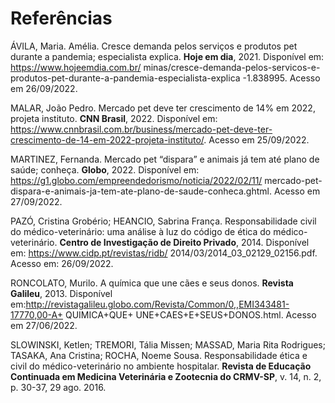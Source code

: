 # Referências

ÁVILA, Maria. Amélia. Cresce demanda pelos serviços e produtos pet durante a pandemia; especialista explica. <b>Hoje em dia</b>, 2021. Disponível em: https://www.hojeemdia.com.br/ minas/cresce-demanda-pelos-servicos-e-produtos-pet-durante-a-pandemia-especialista-explica -1.838995. Acesso em 26/09/2022.

MALAR, João Pedro. Mercado pet deve ter crescimento de 14% em 2022, projeta instituto. <b>CNN Brasil</b>, 2022. Disponível em: https://www.cnnbrasil.com.br/business/mercado-pet-deve-ter-crescimento-de-14-em-2022-projeta-instituto/. Acesso em 25/09/2022. 

MARTINEZ, Fernanda. Mercado pet “dispara” e animais já tem até plano de saúde; conheça. <b>Globo</b>, 2022. Disponível em: https://g1.globo.com/empreendedorismo/noticia/2022/02/11/ mercado-pet-dispara-e-animais-ja-tem-ate-plano-de-saude-conheca.ghtml. Acesso em 27/09/2022.

PAZÓ, Cristina Grobério; HEANCIO, Sabrina França. Responsabilidade civil do médico-veterinário: uma análise à luz do código de ética do médico-veterinário. <b>Centro de Investigação de Direito Privado</b>, 2014. Disponível em: https://www.cidp.pt/revistas/ridb/ 2014/03/2014_03_02129_02156.pdf. Acesso em: 26/09/2022.

RONCOLATO, Murilo. A química que une cães e seus donos. <b>Revista Galileu</b>, 2013. Disponível em:http://revistagalileu.globo.com/Revista/Common/0,,EMI343481-17770,00-A+ QUIMICA+QUE+ UNE+CAES+E+SEUS+DONOS.html. Acesso em 27/06/2022.

SLOWINSKI, Ketlen; TREMORI, Tália Missen; MASSAD, Maria Rita Rodrigues; TASAKA, Ana Cristina; ROCHA, Noeme Sousa. Responsabilidade ética e civil do médico-veterinário no ambiente hospitalar. <b>Revista de Educação Continuada em Medicina Veterinária e Zootecnia do CRMV-SP</b>, v. 14, n. 2, p. 30-37, 29 ago. 2016.

